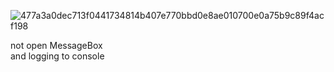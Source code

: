 ![477a3a0dec713f0441734814b407e770bbd0e8ae010700e0a75b9c89f4acf198](https://user-images.githubusercontent.com/20321215/121517565-7e387b00-ca2a-11eb-8b59-b15c155aba62.png)

not open MessageBox  
and logging to console
